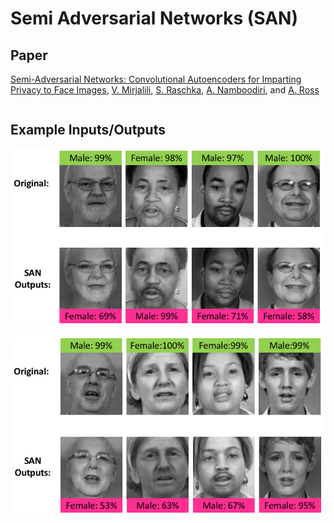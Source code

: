 Semi Adversarial Networks (SAN)
=====


## Paper 

[Semi-Adversarial Networks: Convolutional Autoencoders for Imparting Privacy to Face Images](https://arxiv.org/abs/1712.00321), 
[V. Mirjalili](https://github.com/vmirly), [S. Raschka](https://github.com/rasbt), [A. Namboodiri](https://www.iiit.ac.in/people/faculty/anoop/), and [A. Ross](http://www.cse.msu.edu/~rossarun/)




```

```

## Example Inputs/Outputs

![examples](examples/sampels-1.png)

![examples](examples/sampels-2.png)

